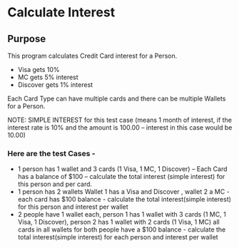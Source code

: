 # Calculate Interest

## Purpose 
This program calculates Credit Card interest for a Person.

 - Visa gets 10%
 - MC gets 5% interest
 - Discover gets 1% interest

Each Card Type can have multiple cards and there can be multiple Wallets for a Person.

NOTE: SIMPLE INTEREST for this test case (means 1 month of interest, if the interest rate is 10% and the amount is 100.00 – interest in this case would be 10.00)

### Here are the test Cases -
 - 1 person has 1 wallet and 3 cards (1 Visa, 1 MC, 1 Discover) – Each Card has a balance of $100 – calculate the total interest (simple interest) for this person and per card.
 - 1 person has 2 wallets Wallet 1 has a Visa and Discover , wallet 2 a MC - each card has $100 balance - calculate the total interest(simple interest) for this person and interest per wallet 
 - 2 people have 1 wallet each, person 1 has 1 wallet with 3 cards (1 MC, 1 Visa, 1 Discover), person 2 has 1 wallet with 2 cards (1 Visa, 1 MC) all cards in all wallets for both people have a $100 balance - calculate the total interest(simple interest) for each person and interest per wallet
